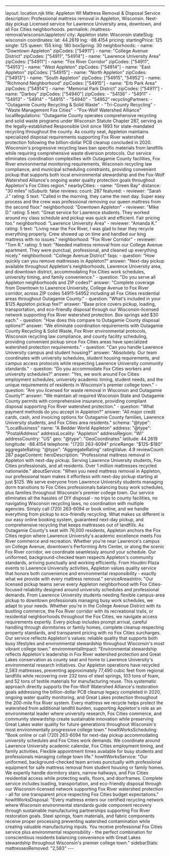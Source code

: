---
layout: location.njk
title: Appleton WI Mattress Removal & Disposal Service
description: Professional mattress removal in Appleton, Wisconsin. Next-day pickup Licensed service for Lawrence University area, downtown, and all Fox Cities neighborhoods.
permalink: /mattress-removal/wisconsin/appleton/
city: Appleton state: Wisconsin stateSlug: wisconsin coordinates: lat: 44.2619 lng: -88.4154 pricing: startingPrice: 125 single: 125 queen: 155 king: 180 boxSpring: 30 neighborhoods: - name: "Downtown Appleton" zipCodes: ["54911"] - name: "College Avenue District" zipCodes: ["54911", "54914"] - name: "Lawrence University Area" zipCodes: ["54911"] - name: "Fox River Corridor" zipCodes: ["54911", "54913"] - name: "West Appleton" zipCodes: ["54914"] - name: "East Appleton" zipCodes: ["54915"] - name: "North Appleton" zipCodes: ["54913"] - name: "South Appleton" zipCodes: ["54915", "54952"] - name: "Richmond Neighborhood" zipCodes: ["54915"] - name: "Erb Park Area" zipCodes: ["54914"] - name: "Memorial Park District" zipCodes: ["54911"] - name: "Darboy" zipCodes: ["54940"] zipCodes: - "54136" - "54911" - "54913" - "54914" - "54915" - "54940" - "54952" recyclingPartners: - "Outagamie County Recycling & Solid Waste" - "Tri-County Recycling" - "Waste Management Fox Cities" - "Fox-Wolf Watershed Alliance" localRegulations: "Outagamie County operates comprehensive recycling and solid waste programs under Wisconsin Statute Chapter 287, serving as the legally-established Responsible Unit since 1993 for state-mandated recycling throughout the county. As county seat, Appleton maintains specialized disposal requirements supporting Fox River watershed protection following the billion-dollar PCB cleanup concluded in 2020. Wisconsin's progressive recycling laws ban specific materials from landfills while requiring comprehensive waste diversion protocols. Our service eliminates coordination complexities with Outagamie County facilities, Fox River environmental monitoring requirements, Wisconsin recycling law compliance, and municipal scheduling constraints, providing convenient pickup that supports both local environmental stewardship and the Fox-Wolf Watershed Alliance's ongoing water quality protection goals throughout Appleton's Fox Cities region." nearbyCities: - name: "Green Bay" distance: "30 miles" isSuburb: false reviews: count: 287 featured: - reviewer: "Sarah J." rating: 5 text: "Called in the morning, they came the next day. Super easy process and the crew was professional removing our queen mattress from the second floor." neighborhood: "Downtown Appleton" - reviewer: "Mike D." rating: 5 text: "Great service for Lawrence students. They worked around my class schedule and pickup was quick and efficient. Fair pricing too." neighborhood: "Lawrence University Area" - reviewer: "Amanda K." rating: 5 text: "Living near the Fox River, I was glad to hear they recycle everything properly. Crew showed up on time and handled our king mattress with no issues." neighborhood: "Fox River Corridor" - reviewer: "Tom R." rating: 5 text: "Needed mattress removal from our College Avenue apartment. They were punctual, professional, and cleaned up everything nicely." neighborhood: "College Avenue District" faqs: - question: "How quickly can you remove mattresses in Appleton?" answer: "Next-day pickup available throughout Appleton's neighborhoods, Lawrence University area, and downtown district, accommodating Fox Cities work schedules, university timing, and family convenience." - question: "Do you serve all Appleton neighborhoods and ZIP codes?" answer: "Complete coverage from Downtown to Lawrence University, College Avenue to Fox River corridor, across ZIP codes 54911-54952 including all Fox Cities residential areas throughout Outagamie County." - question: "What's included in your $125 Appleton pickup fee?" answer: "Base price covers pickup, loading, transportation, and eco-friendly disposal through our Wisconsin-licensed network supporting Fox River watershed protection. Box springs add $30 each." - question: "How does this compare to Outagamie County disposal options?" answer: "We eliminate coordination requirements with Outagamie County Recycling & Solid Waste, Fox River environmental protocols, Wisconsin recycling law compliance, and county facility scheduling, providing convenient pickup since Fox Cities areas have specialized watershed protection requirements." - question: "Can you handle Lawrence University campus and student housing?" answer: "Absolutely. Our team coordinates with university schedules, student housing requirements, and campus access protocols while respecting Lawrence University community standards." - question: "Do you accommodate Fox Cities workers and university schedules?" answer: "Yes, we work around Fox Cities employment schedules, university academic timing, student needs, and the unique requirements of residents in Wisconsin's premier college town." - question: "Are you licensed for waste removal in Wisconsin and Outagamie County?" answer: "We maintain all required Wisconsin State and Outagamie County permits with comprehensive insurance, providing compliant disposal supporting Fox River watershed protection." - question: "What payment methods do you accept in Appleton?" answer: "All major credit cards, cash, and invoicing options for Outagamie County families, Lawrence University students, and Fox Cities area residents." schema: "@type": "LocalBusiness" name: "A Bedder World Appleton" address: "@type": "PostalAddress" addressLocality: "Appleton" addressRegion: "WI" addressCountry: "US" geo: "@type": "GeoCoordinates" latitude: 44.2619 longitude: -88.4154 telephone: "(720) 263-6094" priceRange: "$125-$180" aggregateRating: "@type": "AggregateRating" ratingValue: 4.9 reviewCount: 287 pageContent: heroDescription: "Professional mattress removal in Appleton with next-day pickup. Serving Lawrence University students, Fox Cities professionals, and all residents. Over 1 million mattresses recycled nationwide." aboutService: "When you need mattress removal in Appleton, our professional team makes it effortless with next-day pickup starting at just $125. We serve everyone from Lawrence University students managing dorm transitions to Fox Cities professionals balancing busy work schedules, plus families throughout Wisconsin's premier college town. Our service eliminates all the hassles of DIY disposal - no trips to county facilities, no navigating Wisconsin recycling laws, no coordination with multiple agencies. Simply call (720) 263-6094 or book online, and we handle everything from pickup to eco-friendly recycling. What makes us different is our easy online booking system, guaranteed next-day pickup, and comprehensive recycling that keeps mattresses out of landfills. As Outagamie County's seat with 76,000 residents, Appleton anchors the Fox Cities region where Lawrence University's academic excellence meets Fox River commerce and recreation. Whether you're near Lawrence's campus on College Avenue, downtown's Performing Arts Center, or along the scenic Fox River corridor, we coordinate seamlessly around your schedule. Our uniformed, background-checked team respects Appleton's community standards, arriving punctually and working efficiently. From Houdini Plaza events to Lawrence University activities, Appleton values quality service that honors both convenience and environmental responsibility - exactly what we provide with every mattress removal." serviceAreasIntro: "Our licensed pickup teams serve every Appleton neighborhood with Fox Cities-focused reliability designed around university schedules and professional demands. From Lawrence University students needing flexible campus-area pickup to downtown professionals managing busy work schedules, we adapt to your needs. Whether you're in the College Avenue District with its bustling commerce, the Fox River corridor with its recreational trails, or residential neighborhoods throughout the Fox Cities, we navigate access requirements expertly. Every pickup includes prompt arrival, careful handling through dormitories or family homes, complete cleanup respecting property standards, and transparent pricing with no Fox Cities surcharges. Our service reflects Appleton's values: reliable quality that supports both busy lifestyles and environmental stewardship throughout Wisconsin's most vibrant college town." environmentalImpact: "Environmental stewardship reflects Appleton's leadership in Fox River watershed protection and Great Lakes conservation as county seat and home to Lawrence University's environmental research initiatives. Our Appleton operations have recycled 2,583 mattresses, preventing approximately 77,490 cubic feet from regional landfills while recovering over 232 tons of steel springs, 103 tons of foam, and 52 tons of textile materials for manufacturing reuse. This systematic approach directly supports the Fox-Wolf Watershed Alliance's restoration goals addressing the billion-dollar PCB cleanup legacy completed in 2020, ongoing water quality monitoring, and Great Lakes protection throughout the 200-mile Fox River system. Every mattress we recycle helps protect the watershed from additional landfill burden, supporting Appleton's role as an environmental leader where university research, Fox Cities commerce, and community stewardship create sustainable innovation while preserving Great Lakes water quality for future generations throughout Wisconsin's most environmentally progressive college town." howItWorksScheduling: "Book online or call (720) 263-6094 for next-day pickup accommodating university schedules and Fox Cities work demands. We coordinate around Lawrence University academic calendar, Fox Cities employment timing, and family activities. Flexible appointment times available for busy students and professionals managing college town life." howItWorksService: "Our uniformed, background-checked team arrives punctually with professional equipment for safe mattress removal from student housing or family homes. We expertly handle dormitory stairs, narrow hallways, and Fox Cities residential access while protecting walls, floors, and doorframes. Complete service includes loading, transportation, and eco-friendly disposal through our Wisconsin-licensed network supporting Fox River watershed protection - all for one transparent price respecting Fox Cities budget expectations." howItWorksDisposal: "Every mattress enters our certified recycling network where Wisconsin environmental standards guide component recovery through sustainable manufacturing partnerships supporting Fox River restoration goals. Steel springs, foam materials, and fabric components receive proper processing preventing watershed contamination while creating valuable manufacturing inputs. You receive professional Fox Cities service plus environmental responsibility - the perfect combination for conscientious residents balancing convenience with Great Lakes stewardship throughout Wisconsin's premier college town." sidebarStats: mattressesRemoved: "2,583" ---